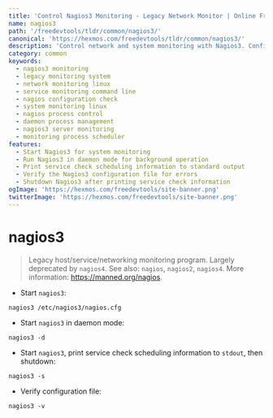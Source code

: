 ```yaml
---
title: 'Control Nagios3 Monitoring - Legacy Network Monitor | Online Free DevTools by Hexmos'
name: nagios3
path: '/freedevtools/tldr/common/nagios3/'
canonical: 'https://hexmos.com/freedevtools/tldr/common/nagios3/'
description: 'Control network and system monitoring with Nagios3. Configure service checks, manage daemon processes, and verify configuration files using Nagios3. Free online tool, no registration required.'
category: common
keywords:
  - nagios3 monitoring
  - legacy monitoring system
  - network monitoring linux
  - service monitoring command line
  - nagios configuration check
  - system monitoring linux
  - nagios process control
  - daemon process management
  - nagios3 server monitoring
  - monitoring process scheduler
features:
  - Start Nagios3 for system monitoring
  - Run Nagios3 in daemon mode for background operation
  - Print service check scheduling information to standard output
  - Verify the Nagios3 configuration file for errors
  - Shutdown Nagios3 after printing service check information
ogImage: 'https://hexmos.com/freedevtools/site-banner.png'
twitterImage: 'https://hexmos.com/freedevtools/site-banner.png'
---
```


# nagios3

> Legacy host/service/networking monitoring program.
> Largely deprecated by `nagios4`.
> See also: `nagios`, `nagios2`, `nagios4`.
> More information: <https://manned.org/nagios>.

- Start `nagios3`:

`nagios3 /etc/nagios3/nagios.cfg`

- Start `nagios3` in daemon mode:

`nagios3 -d`

- Start `nagios3`, print service check scheduling information to `stdout`, then shutdown:

`nagios3 -s`

- Verify configuration file:

`nagios3 -v`
